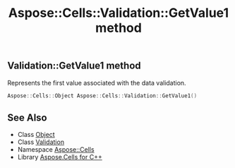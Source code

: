 ﻿---
title: Aspose::Cells::Validation::GetValue1 method
linktitle: GetValue1
second_title: Aspose.Cells for C++ API Reference
description: 'Aspose::Cells::Validation::GetValue1 method. Represents the first value associated with the data validation in C++.'
type: docs
weight: 3100
url: /cpp/aspose.cells/validation/getvalue1/
---
## Validation::GetValue1 method


Represents the first value associated with the data validation.

```cpp
Aspose::Cells::Object Aspose::Cells::Validation::GetValue1()
```

## See Also

* Class [Object](../../object/)
* Class [Validation](../)
* Namespace [Aspose::Cells](../../)
* Library [Aspose.Cells for C++](../../../)
